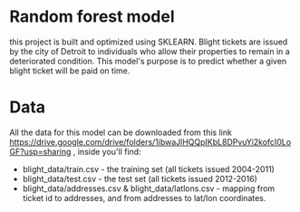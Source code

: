 # Random forest model
this project is built and optimized using SKLEARN.
Blight tickets are issued by the city of Detroit to individuals who allow their properties to remain in a deteriorated condition.
This model's purpose is to predict whether a given blight ticket will be paid on time.
# Data
All the data for this model can be downloaded from this link https://drive.google.com/drive/folders/1ibwaJlHQQpIKbL8DPvuYi2kofcI0LoGF?usp=sharing , inside you'll find:
- blight_data/train.csv - the training set (all tickets issued 2004-2011)
- blight_data/test.csv - the test set (all tickets issued 2012-2016)
- blight_data/addresses.csv & blight_data/latlons.csv - mapping from ticket id to addresses, and from addresses to lat/lon coordinates. 